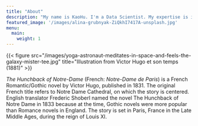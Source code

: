 ```yaml
---
title: "About"
description: "My name is KaoHu. I'm a Data Scientist. My expertise is in Sports Analytics."
featured_image: '/images/alina-grubnyak-ZiQkhI7417A-unsplash.jpg'
menu:
  main:
    weight: 1
---
```

{{< figure src="/images/yoga-astronaut-meditates-in-space-and-feels-the-galaxy-mister-tee.jpg" title="Illustration from Victor Hugo et son temps (1881)" >}}

_The Hunchback of Notre-Dame_ (French: _Notre-Dame de Paris_) is a French Romantic/Gothic novel by Victor Hugo, published in 1831. The original French title refers to Notre Dame Cathedral, on which the story is centered. English translator Frederic Shoberl named the novel The Hunchback of Notre Dame in 1833 because at the time, Gothic novels were more popular than Romance novels in England. The story is set in Paris, France in the Late Middle Ages, during the reign of Louis XI.
